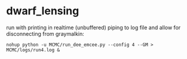 # dwarf_lensing

run with printing in realtime (unbuffered) piping to log file and allow for disconnecting from graymalkin:

`nohup python -u MCMC/run_dee_emcee.py --config 4 --GM > MCMC/logs/run4.log &`
